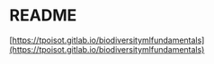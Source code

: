 # README

[https://tpoisot.gitlab.io/biodiversitymlfundamentals](https://tpoisot.gitlab.io/biodiversitymlfundamentals)